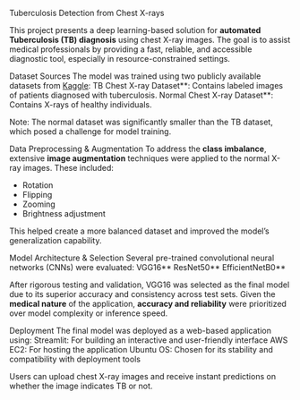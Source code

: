 Tuberculosis Detection from Chest X-rays

This project presents a deep learning-based solution for **automated Tuberculosis (TB) diagnosis** using chest X-ray images. The goal is to assist medical professionals by providing a fast, reliable, and accessible diagnostic tool, especially in resource-constrained settings.

 Dataset Sources
The model was trained using two publicly available datasets from [Kaggle](https://www.kaggle.com/):
   TB Chest X-ray Dataset**: Contains labeled images of patients diagnosed with tuberculosis.
   Normal Chest X-ray Dataset**: Contains X-rays of healthy individuals.

Note: The normal dataset was significantly smaller than the TB dataset, which posed a challenge for model training.

Data Preprocessing & Augmentation
To address the **class imbalance**, extensive **image augmentation** techniques were applied to the normal X-ray images. These included:
- Rotation
- Flipping
- Zooming
- Brightness adjustment

This helped create a more balanced dataset and improved the model’s generalization capability.

Model Architecture & Selection
Several pre-trained convolutional neural networks (CNNs) were evaluated:
   VGG16**
   ResNet50**
   EfficientNetB0**

After rigorous testing and validation, VGG16 was selected as the final model due to its superior accuracy and consistency across test sets. Given the **medical nature** of the application, **accuracy and reliability** were prioritized over model complexity or inference speed.

Deployment
The final model was deployed as a web-based application using:
Streamlit: For building an interactive and user-friendly interface
AWS EC2: For hosting the application
Ubuntu OS: Chosen for its stability and compatibility with deployment tools

Users can upload chest X-ray images and receive instant predictions on whether the image indicates TB or not.


